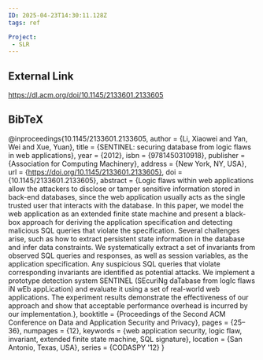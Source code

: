 ```yaml
---
ID: 2025-04-23T14:30:11.128Z
tags: ref

Project:
 - SLR
---
```

## External Link

https://dl.acm.org/doi/10.1145/2133601.2133605

## BibTeX

@inproceedings{10.1145/2133601.2133605, author = {Li, Xiaowei and Yan, Wei and Xue, Yuan}, title = {SENTINEL: securing database from logic flaws in web applications}, year = {2012}, isbn = {9781450310918}, publisher = {Association for Computing Machinery}, address = {New York, NY, USA}, url = {https://doi.org/10.1145/2133601.2133605}, doi = {10.1145/2133601.2133605}, abstract = {Logic flaws within web applications allow the attackers to disclose or tamper sensitive information stored in back-end databases, since the web application usually acts as the single trusted user that interacts with the database. In this paper, we model the web application as an extended finite state machine and present a black-box approach for deriving the application specification and detecting malicious SQL queries that violate the specification. Several challenges arise, such as how to extract persistent state information in the database and infer data constraints. We systematically extract a set of invariants from observed SQL queries and responses, as well as session variables, as the application specification. Any suspicious SQL queries that violate corresponding invariants are identified as potential attacks. We implement a prototype detection system SENTINEL (SEcuriNg daTabase from logIc flaws iN wEb appLication) and evaluate it using a set of real-world web applications. The experiment results demonstrate the effectiveness of our approach and show that acceptable performance overhead is incurred by our implementation.}, booktitle = {Proceedings of the Second ACM Conference on Data and Application Security and Privacy}, pages = {25–36}, numpages = {12}, keywords = {web application security, logic flaw, invariant, extended finite state machine, SQL signature}, location = {San Antonio, Texas, USA}, series = {CODASPY '12} }
